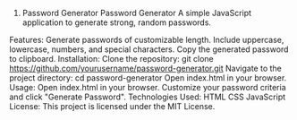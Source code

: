 1. Password Generator
Password Generator
A simple JavaScript application to generate strong, random passwords.

Features:
Generate passwords of customizable length.
Include uppercase, lowercase, numbers, and special characters.
Copy the generated password to clipboard.
Installation:
Clone the repository: git clone https://github.com/yourusername/password-generator.git
Navigate to the project directory: cd password-generator
Open index.html in your browser.
Usage:
Open index.html in your browser.
Customize your password criteria and click "Generate Password".
Technologies Used:
HTML
CSS
JavaScript
License:
This project is licensed under the MIT License.


